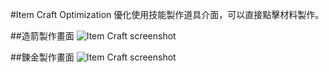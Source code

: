 #Item Craft Optimization
優化使用技能製作道具介面，可以直接點擊材料製作。

##造箭製作畫面
![Item Craft screenshot](http://i.imgur.com/t2txdry.png)

##鍊金製作畫面
![Item Craft screenshot](http://i.imgur.com/hhqFla0.png)
